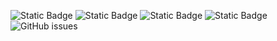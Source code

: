 ![Static Badge](https://img.shields.io/badge/blacklists-60-000000) ![Static Badge](https://img.shields.io/badge/blacklisted-2923841-cc0000) ![Static Badge](https://img.shields.io/badge/whitelisted-2242-00CC00) ![Static Badge](https://img.shields.io/badge/streaming_blacklist-28106-000000) ![GitHub issues](https://img.shields.io/github/issues/fabriziosalmi/blacklists)
